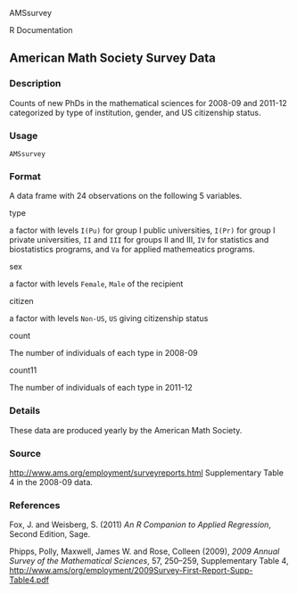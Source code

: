 AMSsurvey

R Documentation

##  American Math Society Survey Data

### Description

Counts of new PhDs in the mathematical sciences for 2008-09 and 2011-12
categorized by type of institution, gender, and US citizenship status.

### Usage

    AMSsurvey

### Format

A data frame with 24 observations on the following 5 variables.

type

a factor with levels `I(Pu)` for group I public universities, `I(Pr)` for
group I private universities, `II` and `III` for groups II and III, `IV` for
statistics and biostatistics programs, and `Va` for applied mathemeatics
programs.

sex

a factor with levels `Female`, `Male` of the recipient

citizen

a factor with levels `Non-US`, `US` giving citizenship status

count

The number of individuals of each type in 2008-09

count11

The number of individuals of each type in 2011-12

### Details

These data are produced yearly by the American Math Society.

### Source

<http://www.ams.org/employment/surveyreports.html> Supplementary Table 4 in
the 2008-09 data.

### References

Fox, J. and Weisberg, S. (2011) _An R Companion to Applied Regression_, Second
Edition, Sage.

Phipps, Polly, Maxwell, James W. and Rose, Colleen (2009), _2009 Annual Survey
of the Mathematical Sciences_, 57, 250–259, Supplementary Table 4,
<http://www.ams/org/employment/2009Survey-First-Report-Supp-Table4.pdf>

